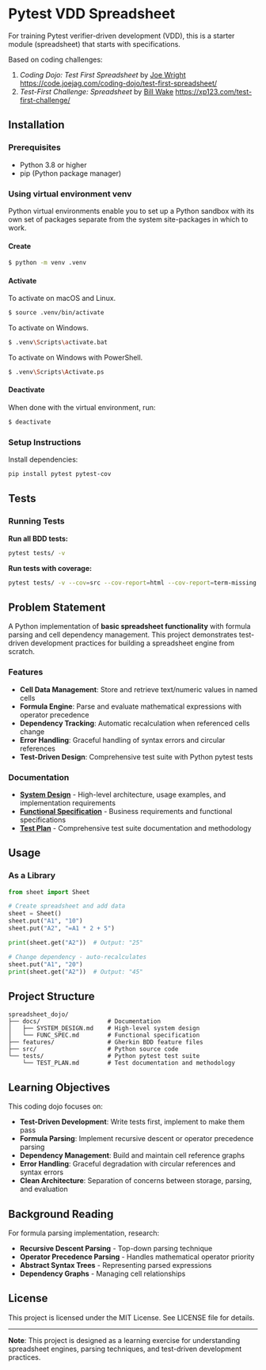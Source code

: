 # Pytest VDD Spreadsheet

For training Pytest verifier-driven development (VDD), this is a starter module (spreadsheet) that starts with specifications.

Based on coding challenges:
1. _Coding Dojo: Test First Spreadsheet_ by [Joe Wright](https://github.com/joejag) https://code.joejag.com/coding-dojo/test-first-spreadsheet/
2. _Test-First Challenge: Spreadsheet_ by [Bill Wake](https://github.com/wwake) https://xp123.com/test-first-challenge/

## Installation

### Prerequisites

- Python 3.8 or higher
- pip (Python package manager)

### Using virtual environment venv

Python virtual environments enable you to set up a Python sandbox with its own set of packages separate from the system site-packages in which to work.

#### Create

```bash
$ python -m venv .venv
```

#### Activate

To activate on macOS and Linux.
```bash
$ source .venv/bin/activate
```

To activate on Windows.
```bash
$ .venv\Scripts\activate.bat
```

To activate on Windows with PowerShell.
```bash
$ .venv\Scripts\Activate.ps
```

#### Deactivate

When done with the virtual environment, run:
```bash
$ deactivate
```

### Setup Instructions

Install dependencies:
```bash
pip install pytest pytest-cov
```

## Tests

### Running Tests

**Run all BDD tests:**
```bash
pytest tests/ -v
```

**Run tests with coverage:**
```bash
pytest tests/ -v --cov=src --cov-report=html --cov-report=term-missing
```

## Problem Statement

A Python implementation of **basic spreadsheet functionality** with formula parsing and cell dependency management. This project demonstrates test-driven development practices for building a spreadsheet engine from scratch.

### Features

- **Cell Data Management**: Store and retrieve text/numeric values in named cells
- **Formula Engine**: Parse and evaluate mathematical expressions with operator precedence
- **Dependency Tracking**: Automatic recalculation when referenced cells change  
- **Error Handling**: Graceful handling of syntax errors and circular references
- **Test-Driven Design**: Comprehensive test suite with Python pytest tests

### Documentation

- **[System Design](docs/SYSTEM_DESIGN.md)** - High-level architecture, usage examples, and implementation requirements
- **[Functional Specification](docs/FUNC_SPEC.md)** - Business requirements and functional specifications
- **[Test Plan](tests/TEST_PLAN.md)** - Comprehensive test suite documentation and methodology

## Usage

### As a Library

```python
from sheet import Sheet

# Create spreadsheet and add data
sheet = Sheet()
sheet.put("A1", "10")
sheet.put("A2", "=A1 * 2 + 5")

print(sheet.get("A2"))  # Output: "25"

# Change dependency - auto-recalculates
sheet.put("A1", "20") 
print(sheet.get("A2"))  # Output: "45"
```

## Project Structure

```
spreadsheet_dojo/
├── docs/                   # Documentation
│   ├── SYSTEM_DESIGN.md    # High-level system design
│   └── FUNC_SPEC.md        # Functional specification
├── features/               # Gherkin BDD feature files
├── src/                    # Python source code
└── tests/                  # Python pytest test suite
    └── TEST_PLAN.md        # Test documentation and methodology
```

## Learning Objectives

This coding dojo focuses on:

- **Test-Driven Development**: Write tests first, implement to make them pass
- **Formula Parsing**: Implement recursive descent or operator precedence parsing
- **Dependency Management**: Build and maintain cell reference graphs
- **Error Handling**: Graceful degradation with circular references and syntax errors
- **Clean Architecture**: Separation of concerns between storage, parsing, and evaluation

## Background Reading

For formula parsing implementation, research:
- **Recursive Descent Parsing** - Top-down parsing technique
- **Operator Precedence Parsing** - Handles mathematical operator priority
- **Abstract Syntax Trees** - Representing parsed expressions
- **Dependency Graphs** - Managing cell relationships

## License

This project is licensed under the MIT License. See LICENSE file for details.

---

**Note**: This project is designed as a learning exercise for understanding spreadsheet engines, parsing techniques, and test-driven development practices.
